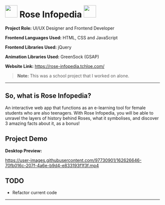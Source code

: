 # <img src="https://user-images.githubusercontent.com/97730901/162627575-b9a5df1f-320b-40a0-9218-d60a94e10576.svg" alt="" style="width: 40px; height: 40px;"> Rose Infopedia <img src="https://user-images.githubusercontent.com/97730901/162627575-b9a5df1f-320b-40a0-9218-d60a94e10576.svg" alt="" style="width: 40px; height: 40px;">

**Project Role:** UI/UX Designer and Frontend Developer

**Frontend Languages Used:** HTML, CSS and JavaScript

**Frontend Libraries Used:** jQuery

**Animation Libraries Used:** GreenSock (GSAP)

**Website Link:** <a href="https://rose-infopedia.tchloe.com/">https://rose-infopedia.tchloe.com/</a>

>**Note:** This was a school project that I worked on alone.

***

## **So, what is Rose Infopedia?**

An interactive web app that functions as an e-learning tool for female students who are also teenagers. With Rose Infopedia, you will be able to unravel the layers of history behind Roses, what it symbolises, and discover 3 amazing facts about it, as a bonus!

## **Project Demo**

**Desktop Preview:**

https://user-images.githubusercontent.com/97730901/162626646-70fb016c-207f-4a6e-b9d4-e833193f1f3f.mp4

## **TODO**

- Refactor current code

***
